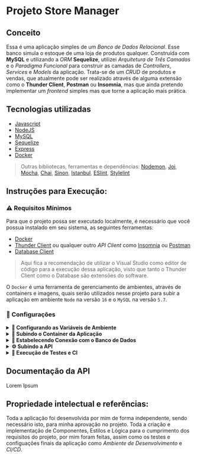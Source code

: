 # Projeto Store Manager

## Conceito
Essa é uma aplicação simples de um *Banco de Dados Relacional*. Esse banco simula o estoque de uma loja de produtos qualquer. Construída com **MySQL** e utilizando a *ORM* **Sequelize**, utilizei *Arquitetura de Três Camadas* e o *Paradigma Funcional* para construir as camadas de *Controllers*, *Services* e *Models* da aplicação. Trata-se de um *CRUD* de produtos e vendas, que atualmente pode ser realizado através de alguma extensão como o **Thunder Client**, **Postman** ou **Insomnia**, mas que ainda pretendo implementar um *frontend* simples mas que torne a aplicação mais prática.

## Tecnologias utilizadas 
- [Javascript](https://www.javascript.com/)
- [NodeJS](https://nodejs.org/en/about/)
- [MySQL](https://www.mysql.com/)
- [Sequelize](https://sequelize.org/)
- [Express](https://expressjs.com/pt-br/)
- [Docker](https://www.docker.com/)

> Outras bibliotecas, ferramentas e dependências: [Nodemon](https://nodemon.io/), [Joi](https://joi.dev/), [Mocha](https://mochajs.org/), [Chai](https://www.chaijs.com/), [Sinon](https://sinonjs.org/), [Istanbul](https://istanbul.js.org/), [ESlint](https://eslint.org/), [Stylelint](https://stylelint.io/)

## Instruções para Execução:

### ⚠️ Requisitos Mínimos
Para que o projeto possa ser executado localmente, é necessário que você possua instalado em seu sistema, as seguintes ferramentas:

- [Docker](https://www.docker.com/)
- [Thunder Client](https://www.thunderclient.com/) ou qualquer outro *API Client* como [Insomnia](https://insomnia.rest/) ou [Postman](https://www.postman.com/)
- [Database Client](https://database-client.com/#/)
> Aqui fica a recomendação de utilizar o Visual Studio como editor de código para a execução dessa aplicação, visto que tanto o Thunder Client como o Database são extensões do software.

O `Docker` é uma ferramenta de gerenciamento de ambientes, através de containers e imagens, quais serão utilizados nesse projeto para subir a aplicação em ambiente `Node` na versão `16` e o `MySQL` na versão `5.7`.

### 📝 Configurações

<details>
  <summary>
    <b>📛 Configurando as Variáveis de Ambiente</b>
  </summary>

  ####
  Na raíz do projeto, há um arquivo `.env.example`, você deve renomeá-lo, deixando apenas `.env`. Esse arquivo deverá passar todas as variáveis de ambiente necessárias para a aplicação. Para motivos de teste, é recomendado que deixe as variáveis padrões, mas caso decida alterá-las, preste atenção para que não haja conflito com as variáveis do arquivo `docker-compose` nem com as portas.
</details>

<details>
  <summary>
    <b>🐋 Subindo o Container da Aplicação</b>
  </summary>

  ####
  Após configurar as variáveis de ambiente, é hora de subir o container da aplicação, o que nos dará o `Node` para que possamos executar o servidor da API, e o banco de dados `MySQL`.

  Para isso, digite o comando abaixo no terminal, a partir da raíz do projeto:
  ```cli
  docker-compose up -d
  ```
  Com esse comando já deve ser possível visualizar os containers através do comando:
  ```cli
  docker container ps
  ```
</details>

<details>
  <summary>
    <b>🎲 Estabelecendo Conexão com o Banco de Dados</b>
  </summary>

  ####
  Agora com o container do `MySQL` *up*, é necessário estabelecer uma conexão com o banco de dados. Para isso será utilizada a extensão `Database Client` já citada nos requisitos mínimos da aplicação.

  Acessando a extensão, basta clicar na opção *Create Connection* no menu superior. Isso abrirá uma nova aba, com alguns campos para serem preenchidos:
  1. Selecione o **Server Type** `Mysql`;
  2. Preencha o campo **Host** com o valor `localhost`;
  3. O campo **Username** e **Password** devem ter respectivamente os valores `root` e `secret`;
  > Caso você tenha modificado o arquivo .env, devem ser os valores atribuídos nas variáveis MYSQL_USER e MYSQL_PASSWORD(Lembrando que esses valores devem ser iguais no arquivo docker-compose.yml).
  4. Por fim o campo **Port** deve ter o valor `3306`.
  > Ou a porta que foi exposta no arquivo docker-compose.yml e o valor atribuído na variável PORT do arquivo .env.

  Se tudo ocorreu corretamente, agora você verá a conexão listada na aba da extensão, no entanto ainda é preciso subir o *Banco de Dados*. Para isso, conecte-se ao container `Node` para pode realizar os comandos necessários.
  
  Na raíz do projeto digite o comando abaixo para conectar-se ao container `Node`:
  ```cli
  docker exec -it store_manager_api bash
  ```

  Um novo terminal deverá ser aberto, primeiramente instale as dependências com o comando:
  ```cli
  npm install
  ```

  Em seguida digite o comando abaixo para subir o banco `StoreManager`:
  ```cli
  npm run db:reset
  ```

  Pronto, agora você já deve conseguir visualizar na aba da extensão *Database Client* o banco de dados *StoreManager* e suas respectivas tabelas com a população inicial.
</details>

<details>
  <summary>
    <b>⚙️ Subindo a API</b>
  </summary>
  
  ####
  Agora já é possível realizar as requisições no *Banco de Dados* a partir de um *API Client*, novamente é recomendado utilizar o *Thunder Client*.

  Conectado ao *Banco de Dados* com sucesso, e ainda com o container `store_manager_api` *up*, caso tenha fechado o terminal, novamente rode o comando:
  ```cli
  docker exec -it store_manager_api bash
  ```

  Dentro do container, se já tiver instalado as dependências e resetado os bancos como explicado nos passos anteriores, inicie o servidor com o comando abaixo:
  ```cli
  npm run dev
  ```
  > Se tudo ocorrer bem, você deverá receber no console, a mensagem: `Escutando na porta 3001`.

  Pronto, a *API* já está rodando e você já possui conexão com o banco. Agora basta realizar suas requisições. Na aba abaixo, segue a documentação das requisições.
</details>

<details>
  <summary>
    <b>🧪 Execução de Testes e CI</b>
  </summary>

  ####
  Para realizar os testes da aplicação, ou executar alguns comandos de CI é necessário primeiro estar conectado ao container `store_manager_api` como exemplificado em passos anteriores.
  
  ##### Testes Unitários
  Após a conexão com o container, se os pacotes do node houverem sido instalados, para executar os **Testes Unitários** basta rodar o comando abaixo no terminal do container:
  ```cli
  npm run test:dev:unit
  ```

  ##### Cobertura de Testes
  Se quiser conferir a cobertura dos testes unitários, basta rodar o comando:
  ```cli
  npm run test:dev:unit:coverage
  ```

  ##### Linter
  O Linter utilizado no código do programa foi o `Eslint`. Caso queira rodá-lo, basta que, seguindo os passos iniciais dos comandos anteriores, você digite o comando abaixo no terminal do container:
  ```cli
  npm run lint
  ```
</details>

## Documentação da API

Lorem Ipsum

## Propriedade intelectual e referências:
Toda a aplicação foi desenvolvida por mim de forma independente, sendo necessário isto, para minha aprovação no projeto. Toda a criação e implementação de Componentes, Estilos e Lógica para o cumprimento dos requisitos do projeto, por mim foram feitas, assim como os testes e configuações finais da aplicação como *Ambiente de Desenvolvimento* e *CI/CD*.
